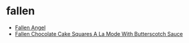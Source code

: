 # fallen

 * [Fallen Angel](../index/f/fallen-angel-102819.json)
 * [Fallen Chocolate Cake Squares A La Mode With Butterscotch Sauce](../index/f/fallen-chocolate-cake-squares-a-la-mode-with-butterscotch-sauce-14038.json)

